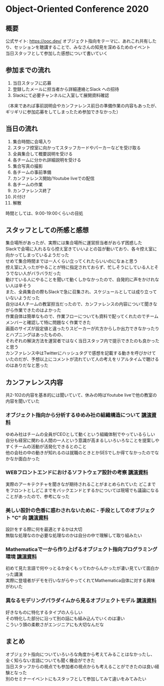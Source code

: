 # Object-Oriented Conference 2020

## 概要

公式サイト: <https://ooc.dev/>
オブジェクト指向をテーマに、あれこれ共有したり、セッションを聴講することで、みなさんの知見を深めるためのイベント  
当日スタッフとして参加した感想について書いていく  

## 参加までの流れ

1. 当日スタッフに応募
1. 登録したメールに担当者から詳細連絡とSlack への招待
1. Slackにて必要チャンネルに入室して展開資料確認

（本来であれば事前説明会やカンファレンス前日の準備作業の内容もあったが、ギリギリに参加応募をしてしまったため参加できなかった）  

## 当日の流れ

1. 集合時間に会場入り
1. スタッフ控室に向かってスタッフカードやパーカーなどを受け取る
1. 全員集合して概要説明を受ける
1. 各チームに分かれ詳細説明を受ける
1. 集合写真の撮影
1. 各チームの事前準備
1. カンファレンス開始/Youtube liveでの配信
1. 各チームの作業
1. カンファレンス終了
1. 片付け
1. 解散

時間としては、9:00-19:00くらいの目処

## スタッフとしての所感と感想

集合場所があったが、実際には集合場所に運営担当者がおらず困惑した  
Slackで会場に入れるなら控え室きていいよとの旨が動いており、各々控え室に向かってしまっているようだった  
せめて集合時間までは一人くらい立ってくれたらいいのになぁと思う  
控え室に入ったがやることが特に指定されておらず、忙しそうにしている人とそうでない人がバラバラだった  
動けている人にやることを聞いて動くしかなかったので、自発的に声をかけれない人は辛そう  
また、全員集合の際もSlackで急に召集され、スケジュールとしては成り立っていないようだった  
自分は4人チームの教室担当だったので、カンファレンスの内容について聞きながら作業できたのはよかった  
作業自体は簡単なもので、作業フローについても資料で配ってくれたのでチームメンバーと確認して特に問題なく作業できた  
画面のサイズが設定値と違ったりスピーカーが片方からしか出力できなかったりとハプニングはあったものの、  
それぞれの解決方法を運営者ではなく当日スタッフ内で提示できたのも良かったと思う  
カンファレンス中はTwitterにハッシュタグで感想を記載する動きを呼びかけていたのだが、予想以上にコメントが流れていて人の考えをリアルタイムで聴けるのはありだなと思った  

## カンファレンス内容

共2-102の内容を基本的には聞いていて、休みの時はYoutube liveで他の教室の内容を聞いていた  

### オブジェクト指向から分析するゆめみ社の組織構造について [講演資料](https://speakerdeck.com/clown0082/analyzing-yumemis-organizational-structure-from-object-oriented-perspective)

ゆめみ社はチームの全員がCEOとして動くという組織体制でやっているらしい  
自分も経営に関わる人間の一人という意識が高まるしいろいろなことを提案しやすくチームの活動が活発化できるとのこと  
他の会社の中の動きが知れるのは就職のときとかSESでしか得てなかったのでなかなか面白かった

### WEBフロントエンドにおけるソフトウェア設計の考察 [講演資料](https://speakerdeck.com/tooppoo/consideration-of-software-design-in-web-front-end)

実際のアーキテクチャを聞きなが期待されることがまとめられていた
どこまでをフロントとしどこまでをバックエンドとするかについては現場でも議論になることがあったので、参考になった  

### 美しい設計の色香に惑わされないために - 手段としてのオブジェクト "C" 向 [講演資料](https://speakerdeck.com/miyakelp/mei-siishe-ji-falsese-xiang-nihuo-wasarenaitameni-shou-duan-tositefalseobuziekuto-c-xiang)

設計をする際に何を最適とするかは大切  
無駄な処理なのか必要な処理なのかは自分の中で理解して取り組みたい

### Mathematicaで一から作り上げるオブジェクト指向プログラミング環境 [講演資料](https://www.slideshare.net/kobayashikorio/oocon2020-presentation-slide-kozukorio)

初めて見た言語で何やっとるか全くもってわからんかったが凄い見ていて面白かった講演  
実際に登壇者がデモを行いながらやってくれてMathematica自体に対する興味がわいた

### 異なるモデリングパラダイムから見るオブジェクトモデル [講演資料](https://speakerdeck.com/a_suenami/yi-narumoderinguparadaimukarajian-rumoderingufalsekan-suo-number-ooc-2020)

好きなものに特化するタイプの人らしい  
その特化した部分に沿って別の話にも組み込んでいくのは凄い  
こういう頭の柔軟さがエンジニアにも大切なんだな

## まとめ

オブジェクト指向についていろいろな角度から考えてみることはなかったし、  
全く知らない言語についても聞く機会ができた  
当日スタッフからの視点でも参加者の視点からも考えることができたのは良い経験となった  
別のセミナーイベントにもスタッフとして参加してみて違いをみてみたい  
